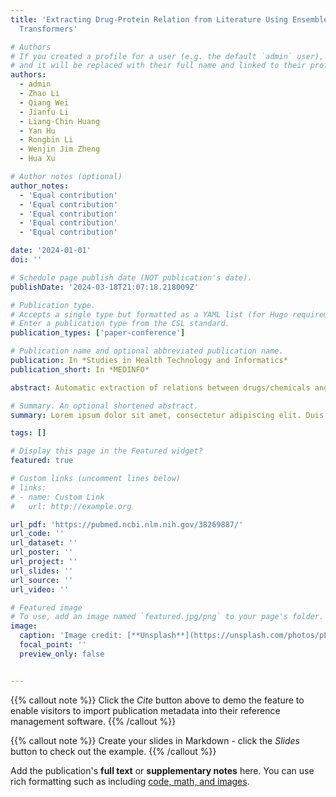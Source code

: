 ```yaml
---
title: 'Extracting Drug-Protein Relation from Literature Using Ensembles of Biomedical
  Transformers'

# Authors
# If you created a profile for a user (e.g. the default `admin` user), write the username (folder name) here
# and it will be replaced with their full name and linked to their profile.
authors:
  - admin
  - Zhao Li
  - Qiang Wei
  - Jianfu Li
  - Liang-Chin Huang
  - Yan Hu
  - Rongbin Li
  - Wenjin Jim Zheng
  - Hua Xu

# Author notes (optional)
author_notes:
  - 'Equal contribution'
  - 'Equal contribution'
  - 'Equal contribution'
  - 'Equal contribution'
  - 'Equal contribution'

date: '2024-01-01'
doi: ''

# Schedule page publish date (NOT publication's date).
publishDate: '2024-03-18T21:07:18.218009Z'

# Publication type.
# Accepts a single type but formatted as a YAML list (for Hugo requirements).
# Enter a publication type from the CSL standard.
publication_types: ['paper-conference']

# Publication name and optional abbreviated publication name.
publication: In *Studies in Health Technology and Informatics*
publication_short: In *MEDINFO*

abstract: Automatic extraction of relations between drugs/chemicals and proteins from ever-growing biomedical literature is required to build up-to-date knowledge bases in biomedicine. To promote the development of automated methods, BioCreative-VII organized a shared task - the DrugProt track, to recognize drug-protein entity relations from PubMed abstracts. We participated in the shared task and leveraged deep learning-based transformer models pre-trained on biomedical data to build ensemble approaches to automatically extract drug-protein relation from biomedical literature. On the main corpora of 10,750 abstracts, our best system obtained an F1-score of 77.60% (ranked 4th among 30 participating teams), and on the large-scale corpus of 2.4M documents, our system achieved micro-averaged F1-score of 77.32% (ranked 2nd among 9 system submissions). This demonstrates the effectiveness of domain-specific transformer models and ensemble approaches for automatic relation extraction from biomedical literature.

# Summary. An optional shortened abstract.
summary: Lorem ipsum dolor sit amet, consectetur adipiscing elit. Duis posuere tellus ac convallis placerat. Proin tincidunt magna sed ex sollicitudin condimentum.

tags: []

# Display this page in the Featured widget?
featured: true

# Custom links (uncomment lines below)
# links:
# - name: Custom Link
#   url: http://example.org

url_pdf: 'https://pubmed.ncbi.nlm.nih.gov/38269887/'
url_code: ''
url_dataset: ''
url_poster: ''
url_project: ''
url_slides: ''
url_source: ''
url_video: ''

# Featured image
# To use, add an image named `featured.jpg/png` to your page's folder.
image:
  caption: 'Image credit: [**Unsplash**](https://unsplash.com/photos/pLCdAaMFLTE)'
  focal_point: ''
  preview_only: false


---
```


{{% callout note %}}
Click the _Cite_ button above to demo the feature to enable visitors to import publication metadata into their reference management software.
{{% /callout %}}

{{% callout note %}}
Create your slides in Markdown - click the _Slides_ button to check out the example.
{{% /callout %}}

Add the publication's **full text** or **supplementary notes** here. You can use rich formatting such as including [code, math, and images](https://docs.hugoblox.com/content/writing-markdown-latex/).
